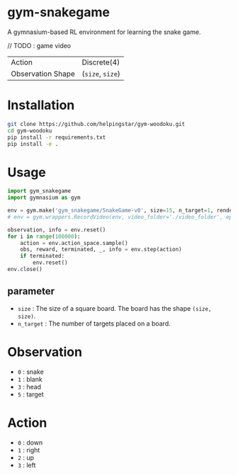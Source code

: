 # gym-snakegame
A gymnasium-based RL environment for learning the snake game.

// TODO : game video

|                   |                  |
|-------------------|------------------|
| Action            | Discrete(4)      |
| Observation Shape | (`size`, `size`) |

# Installation
```bash
git clone https://github.com/helpingstar/gym-woodoku.git
cd gym-woodoku
pip install -r requirements.txt
pip install -e .
```

# Usage
```python
import gym_snakegame
import gymnasium as gym

env = gym.make('gym_snakegame/SnakeGame-v0', size=15, n_target=1, render_mode='rgb_array')
# env = gym.wrappers.RecordVideo(env, video_folder='./video_folder', episode_trigger=lambda x: x % 200 == 0)

observation, info = env.reset()
for i in range(100000):
    action = env.action_space.sample()
    obs, reward, terminated, _, info = env.step(action)
    if terminated:
        env.reset()
env.close()
```
## parameter
* `size` : The size of a square board. The board has the shape `(size, size)`.
* `n_target` : The number of targets placed on a board.

# Observation

* `0` : snake
* `1` : blank
* `3` : head
* `5` : target

# Action

* `0` : down
* `1` : right
* `2` : up
* `3` : left